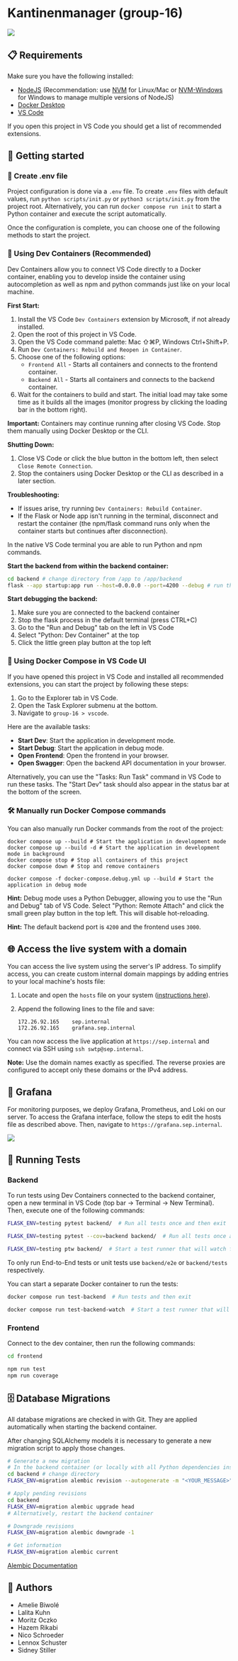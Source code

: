 # Kantinenmanager (group-16)

<img src=".gitlab/assets/screenshot1.png" />

## 📋 Requirements

Make sure you have the following installed:

- [NodeJS](https://nodejs.org) (Recommendation: use [NVM](https://github.com/nvm-sh/nvm) for Linux/Mac or [NVM-Windows](https://github.com/coreybutler/nvm-windows) for Windows to manage multiple versions of NodeJS)
- [Docker Desktop](https://www.docker.com/products/docker-desktop/)
- [VS Code](https://code.visualstudio.com/)

If you open this project in VS Code you should get a list of recommended extensions.

## 🚀 Getting started

### 📝 Create .env file

Project configuration is done via a `.env` file. To create `.env` files with default values, run `python scripts/init.py` or `python3 scripts/init.py` from the project root. Alternatively, you can run `docker compose run init` to start a Python container and execute the script automatically.

Once the configuration is complete, you can choose one of the following methods to start the project.

### 🐳 Using Dev Containers (Recommended)

Dev Containers allow you to connect VS Code directly to a Docker container, enabling you to develop inside the container using autocompletion as well as npm and python commands just like on your local machine.

**First Start:**

1. Install the VS Code `Dev Containers` extension by Microsoft, if not already installed.
2. Open the root of this project in VS Code.
3. Open the VS Code command palette: Mac ⇧⌘P, Windows Ctrl+Shift+P.
4. Run `Dev Containers: Rebuild and Reopen in Container`.
5. Choose one of the following options:
   - `Frontend All` - Starts all containers and connects to the frontend container.
   - `Backend All` - Starts all containers and connects to the backend container.
6. Wait for the containers to build and start. The initial load may take some time as it builds all the images (monitor progress by clicking the loading bar in the bottom right).

**Important:** Containers may continue running after closing VS Code. Stop them manually using Docker Desktop or the CLI.

**Shutting Down:**

1. Close VS Code or click the blue button in the bottom left, then select `Close Remote Connection`.
2. Stop the containers using Docker Desktop or the CLI as described in a later section.

**Troubleshooting:**

- If issues arise, try running `Dev Containers: Rebuild Container`.
- If the Flask or Node app isn't running in the terminal, disconnect and restart the container (the npm/flask command runs only when the container starts but continues after disconnection).

In the native VS Code terminal you are able to run Python and npm commands.

**Start the backend from within the backend container:**

```bash
cd backend # change directory from /app to /app/backend
flask --app startup:app run --host=0.0.0.0 --port=4200 --debug # run the app
```

**Start debugging the backend:**

1. Make sure you are connected to the backend container
2. Stop the flask process in the default terminal (press CTRL+C)
3. Go to the "Run and Debug" tab on the left in VS Code
4. Select "Python: Dev Container" at the top
5. Click the little green play button at the top left

### 🐋 Using Docker Compose in VS Code UI

If you have opened this project in VS Code and installed all recommended extensions, you can start the project by following these steps:

1. Go to the Explorer tab in VS Code.
2. Open the Task Explorer submenu at the bottom.
3. Navigate to `group-16 > vscode`.

Here are the available tasks:

- **Start Dev**: Start the application in development mode.
- **Start Debug**: Start the application in debug mode.
- **Open Frontend**: Open the frontend in your browser.
- **Open Swagger**: Open the backend API documentation in your browser.

Alternatively, you can use the "Tasks: Run Task" command in VS Code to run these tasks. The "Start Dev" task should also appear in the status bar at the bottom of the screen.

### 🛠️ Manually run Docker Compose commands

You can also manually run Docker commands from the root of the project:

```shell
docker compose up --build # Start the application in development mode
docker compose up --build -d # Start the application in development mode in background
docker compose stop # Stop all containers of this project
docker compose down # Stop and remove containers

docker compose -f docker-compose.debug.yml up --build # Start the application in debug mode
```

**Hint:** Debug mode uses a Python Debugger, allowing you to use the "Run and Debug" tab of VS Code. Select "Python: Remote Attach" and click the small green play button in the top left. This will disable hot-reloading.

**Hint:** The default backend port is `4200` and the frontend uses `3000`.

## 🌐 Access the live system with a domain

You can access the live system using the server's IP address. To simplify access, you can create custom internal domain mappings by adding entries to your local machine's hosts file:

1. Locate and open the `hosts` file on your system ([instructions here](https://www.howtogeek.com/27350/beginner-geek-how-to-edit-your-hosts-file/)).
2. Append the following lines to the file and save:

   ```
   172.26.92.165    sep.internal
   172.26.92.165    grafana.sep.internal
   ```

You can now access the live application at `https://sep.internal` and connect via SSH using `ssh swtp@sep.internal`.

**Note:** Use the domain names exactly as specified. The reverse proxies are configured to accept only these domains or the IPv4 address.

## 🙈 Grafana

For monitoring purposes, we deploy Grafana, Prometheus, and Loki on our server. To access the Grafana interface, follow the steps to edit the hosts file as described above. Then, navigate to `https://grafana.sep.internal`.

<img src=".gitlab/assets/screenshot_grafana.png" />

## 🧪 Running Tests

### Backend

To run tests using Dev Containers connected to the backend container, open a new terminal in VS Code (top bar -> Terminal -> New Terminal). Then, execute one of the following commands:

```bash
FLASK_ENV=testing pytest backend/  # Run all tests once and then exit

FLASK_ENV=testing pytest --cov=backend backend/  # Run all tests once and generate a coverage report

FLASK_ENV=testing ptw backend/  # Start a test runner that will watch for file changes and automatically rerun tests
```

To only run End-to-End tests or unit tests use `backend/e2e` or `backend/tests` respectively.

You can start a separate Docker container to run the tests:

```bash
docker compose run test-backend  # Run tests and then exit

docker compose run test-backend-watch  # Start a test runner that will watch for file changes and automatically rerun tests
```

### Frontend

Connect to the dev container, then run the following commands:

```bash
cd frontend

npm run test
npm run coverage
```

## 🗄️ Database Migrations

All database migrations are checked in with Git. They are applied automatically when starting the backend container.

After changing SQLAlchemy models it is necessary to generate a new migration script to apply those changes.

```bash
# Generate a new migration
# In the backend container (or locally with all Python dependencies installed) run the following commands:
cd backend # change directory
FLASK_ENV=migration alembic revision --autogenerate -m "<YOUR_MESSAGE>"

# Apply pending revisions
cd backend
FLASK_ENV=migration alembic upgrade head
# Alternatively, restart the backend container

# Downgrade revisions
FLASK_ENV=migration alembic downgrade -1

# Get information
FLASK_ENV=migration alembic current
```

[Alembic Documentation](https://alembic.sqlalchemy.org/en/latest/tutorial.html)

## 🙏 Authors

- Amelie Biwolé
- Lalita Kuhn
- Moritz Oczko
- Hazem Rikabi
- Nico Schroeder
- Lennox Schuster
- Sidney Stiller
